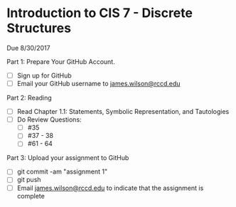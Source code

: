 # Introduction to CIS 7 - Discrete Structures
Due 8/30/2017

Part 1: Prepare Your GitHub Account.

  - [ ]  Sign up for GitHub
  - [ ]  Email your GitHub username to james.wilson@rccd.edu

Part 2: Reading

  - [ ] Read Chapter 1.1: Statements, Symbolic Representation, and Tautologies
  - [ ] Do Review Questions:
    - [ ] #35
    - [ ] #37 - 38
    - [ ] #61 - 64

Part 3: Upload your assignment to GitHub

  - [ ] git commit -am "assignment 1"
  - [ ] git push
  - [ ] Email james.wilson@rccd.edu to indicate that the assignment is complete